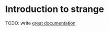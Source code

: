 # Introduction to strange

TODO: write [great documentation](http://jacobian.org/writing/what-to-write/)
